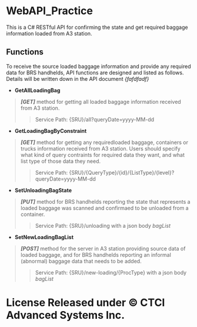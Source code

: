 # WebAPI_Practice
This is a C# RESTful API for confirming the state and get required baggage information loaded from A3 station.
## Functions
To receive the source loaded baggage information and provide any required data for BRS handhelds, API functions are designed and listed as follows. Details will be written down in the API document _{fafdfadf}_
* **GetAllLoadingBag**
> **_[GET]_** method for getting all loaded baggage information received from A3 station.
>> Service Path: {SRU}/all?queryDate=yyyy-MM-dd
* **GetLoadingBagByConstraint**
> **_[GET]_** method for getting any requiredloaded baggage, containers or trucks information received from A3 station. Users should specify what kind of query contraints for required data they want, and what list type of those data they need.
>> Service Path: {SRU}/{QueryType}/{id}/{ListType}/{level}?queryDate=yyyy-MM-dd
* **SetUnloadingBagState**
> **_[PUT]_** method for BRS handhelds reporting the state that represents a loaded baggage was scanned and confirmaed to be unloaded from a container.
>> Service Path: {SRU}/unloading with a json body _bagList_
* **SetNewLoadingBagList**
> **_[POST]_** method for the server in A3 station providing source data of loaded baggage, and for BRS handhelds reporting an informal (abnormal) baggage data that needs to be added.
>> Service Path: {SRU}/new-loading/{ProcType} with a json body _bagList_
# License Released under © CTCI Advanced Systems Inc.
